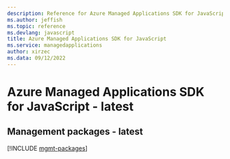 ```yaml
---
description: Reference for Azure Managed Applications SDK for JavaScript
ms.author: jeffish
ms.topic: reference
ms.devlang: javascript
title: Azure Managed Applications SDK for JavaScript
ms.service: managedapplications
author: xirzec
ms.data: 09/12/2022
---
```

# Azure Managed Applications SDK for JavaScript - latest

## Management packages - latest
[!INCLUDE [mgmt-packages](managed-applications-mgmt-index.md)]